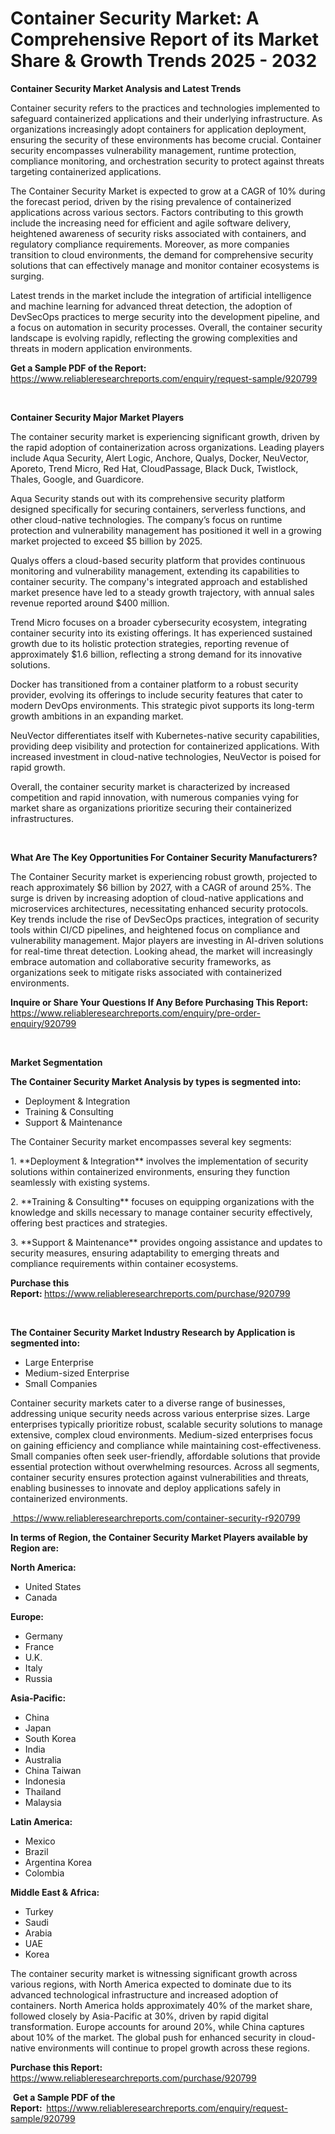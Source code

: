 <p><h1>Container Security Market: A Comprehensive Report of its Market Share & Growth Trends 2025 - 2032</h1></p><p><strong>Container Security Market Analysis and Latest Trends</strong></p>
<p><p>Container security refers to the practices and technologies implemented to safeguard containerized applications and their underlying infrastructure. As organizations increasingly adopt containers for application deployment, ensuring the security of these environments has become crucial. Container security encompasses vulnerability management, runtime protection, compliance monitoring, and orchestration security to protect against threats targeting containerized applications.</p><p>The Container Security Market is expected to grow at a CAGR of 10% during the forecast period, driven by the rising prevalence of containerized applications across various sectors. Factors contributing to this growth include the increasing need for efficient and agile software delivery, heightened awareness of security risks associated with containers, and regulatory compliance requirements. Moreover, as more companies transition to cloud environments, the demand for comprehensive security solutions that can effectively manage and monitor container ecosystems is surging.</p><p>Latest trends in the market include the integration of artificial intelligence and machine learning for advanced threat detection, the adoption of DevSecOps practices to merge security into the development pipeline, and a focus on automation in security processes. Overall, the container security landscape is evolving rapidly, reflecting the growing complexities and threats in modern application environments.</p></p>
<p><strong>Get a Sample PDF of the Report:&nbsp;</strong> <a href="https://www.reliableresearchreports.com/enquiry/request-sample/920799?utm_campaign=9&utm_medium=2&utm_source=Github&utm_content=ia&utm_term=18042025&utm_id=container-security">https://www.reliableresearchreports.com/enquiry/request-sample/920799</a></p>
<p>&nbsp;</p>
<p><strong>Container Security Major Market Players</strong></p>
<p><p>The container security market is experiencing significant growth, driven by the rapid adoption of containerization across organizations. Leading players include Aqua Security, Alert Logic, Anchore, Qualys, Docker, NeuVector, Aporeto, Trend Micro, Red Hat, CloudPassage, Black Duck, Twistlock, Thales, Google, and Guardicore.</p><p>Aqua Security stands out with its comprehensive security platform designed specifically for securing containers, serverless functions, and other cloud-native technologies. The company’s focus on runtime protection and vulnerability management has positioned it well in a growing market projected to exceed $5 billion by 2025.</p><p>Qualys offers a cloud-based security platform that provides continuous monitoring and vulnerability management, extending its capabilities to container security. The company's integrated approach and established market presence have led to a steady growth trajectory, with annual sales revenue reported around $400 million.</p><p>Trend Micro focuses on a broader cybersecurity ecosystem, integrating container security into its existing offerings. It has experienced sustained growth due to its holistic protection strategies, reporting revenue of approximately $1.6 billion, reflecting a strong demand for its innovative solutions.</p><p>Docker has transitioned from a container platform to a robust security provider, evolving its offerings to include security features that cater to modern DevOps environments. This strategic pivot supports its long-term growth ambitions in an expanding market.</p><p>NeuVector differentiates itself with Kubernetes-native security capabilities, providing deep visibility and protection for containerized applications. With increased investment in cloud-native technologies, NeuVector is poised for rapid growth.</p><p>Overall, the container security market is characterized by increased competition and rapid innovation, with numerous companies vying for market share as organizations prioritize securing their containerized infrastructures.</p></p>
<p>&nbsp;</p>
<p><strong>What Are The Key Opportunities For Container Security Manufacturers?</strong></p>
<p><p>The Container Security market is experiencing robust growth, projected to reach approximately $6 billion by 2027, with a CAGR of around 25%. The surge is driven by increasing adoption of cloud-native applications and microservices architectures, necessitating enhanced security protocols. Key trends include the rise of DevSecOps practices, integration of security tools within CI/CD pipelines, and heightened focus on compliance and vulnerability management. Major players are investing in AI-driven solutions for real-time threat detection. Looking ahead, the market will increasingly embrace automation and collaborative security frameworks, as organizations seek to mitigate risks associated with containerized environments.</p></p>
<p><strong>Inquire or Share Your Questions If Any Before Purchasing This Report:</strong> <a href="https://www.reliableresearchreports.com/enquiry/pre-order-enquiry/920799?utm_campaign=9&utm_medium=2&utm_source=Github&utm_content=ia&utm_term=18042025&utm_id=container-security">https://www.reliableresearchreports.com/enquiry/pre-order-enquiry/920799</a></p>
<p>&nbsp;</p>
<p><strong>Market Segmentation</strong></p>
<p><strong>The Container Security Market Analysis by types is segmented into:</strong></p>
<p><ul><li>Deployment & Integration</li><li>Training & Consulting</li><li>Support & Maintenance</li></ul></p>
<p><p>The Container Security market encompasses several key segments: </p><p>1. **Deployment & Integration** involves the implementation of security solutions within containerized environments, ensuring they function seamlessly with existing systems. </p><p>2. **Training & Consulting** focuses on equipping organizations with the knowledge and skills necessary to manage container security effectively, offering best practices and strategies. </p><p>3. **Support & Maintenance** provides ongoing assistance and updates to security measures, ensuring adaptability to emerging threats and compliance requirements within container ecosystems.</p></p>
<p><strong>Purchase this Report:&nbsp;</strong><a href="https://www.reliableresearchreports.com/purchase/920799?utm_campaign=9&utm_medium=2&utm_source=Github&utm_content=ia&utm_term=18042025&utm_id=container-security">https://www.reliableresearchreports.com/purchase/920799</a></p>
<p>&nbsp;</p>
<p><strong>The Container Security Market Industry Research by Application is segmented into:</strong></p>
<p><ul><li>Large Enterprise</li><li>Medium-sized Enterprise</li><li>Small Companies</li></ul></p>
<p><p>Container security markets cater to a diverse range of businesses, addressing unique security needs across various enterprise sizes. Large enterprises typically prioritize robust, scalable security solutions to manage extensive, complex cloud environments. Medium-sized enterprises focus on gaining efficiency and compliance while maintaining cost-effectiveness. Small companies often seek user-friendly, affordable solutions that provide essential protection without overwhelming resources. Across all segments, container security ensures protection against vulnerabilities and threats, enabling businesses to innovate and deploy applications safely in containerized environments.</p></p>
<p><a href="https://www.reliableresearchreports.com/container-security-r920799?utm_campaign=9&utm_medium=2&utm_source=Github&utm_content=ia&utm_term=18042025&utm_id=container-security">&nbsp;https://www.reliableresearchreports.com/container-security-r920799</a></p>
<p><strong>In terms of Region, the Container Security Market Players available by Region are:</strong></p>
<p>
    <p> <strong> North America: </strong>
        <ul>
            <li>United States</li>
            <li>Canada</li>
        </ul>
        </p> 
    <p> <strong> Europe: </strong>
        <ul>
            <li>Germany</li>
            <li>France</li>
            <li>U.K.</li>
            <li>Italy</li>
            <li>Russia</li>
        </ul>
        </p> 
    <p> <strong> Asia-Pacific: </strong>
        <ul>
            <li>China</li>
            <li>Japan</li>
            <li>South Korea</li>
            <li>India</li>
            <li>Australia</li>
            <li>China Taiwan</li>
            <li>Indonesia</li>
            <li>Thailand</li>
            <li>Malaysia</li>
        </ul>
        </p> 
    <p> <strong> Latin America: </strong>
        <ul>
            <li>Mexico</li>
            <li>Brazil</li>
            <li>Argentina Korea</li>
            <li>Colombia</li>
        </ul>
        </p> 
    <p> <strong> Middle East & Africa: </strong>
        <ul>
            <li>Turkey</li>
            <li>Saudi</li>
            <li>Arabia</li>
            <li>UAE</li>
            <li>Korea</li>
        </ul>
    </p>
    </p>
<p><p>The container security market is witnessing significant growth across various regions, with North America expected to dominate due to its advanced technological infrastructure and increased adoption of containers. North America holds approximately 40% of the market share, followed closely by Asia-Pacific at 30%, driven by rapid digital transformation. Europe accounts for around 20%, while China captures about 10% of the market. The global push for enhanced security in cloud-native environments will continue to propel growth across these regions.</p></p>
<p><strong>Purchase this Report: </strong><a href="https://www.reliableresearchreports.com/purchase/920799?utm_campaign=9&utm_medium=2&utm_source=Github&utm_content=ia&utm_term=18042025&utm_id=container-security">https://www.reliableresearchreports.com/purchase/920799</a></p>
<p>&nbsp;<strong>Get a Sample PDF of the Report:&nbsp;&nbsp;</strong><a href="https://www.reliableresearchreports.com/enquiry/request-sample/920799?utm_campaign=9&utm_medium=2&utm_source=Github&utm_content=ia&utm_term=18042025&utm_id=container-security">https://www.reliableresearchreports.com/enquiry/request-sample/920799</a></p>
<p><strong></strong></p>
<p><p></p><p></p><p></p></p>
